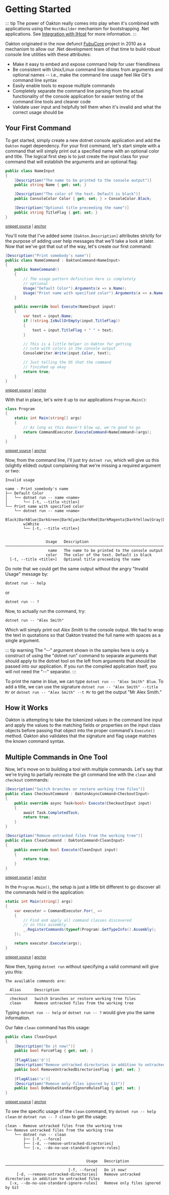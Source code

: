 # Getting Started

::: tip
The power of Oakton really comes into play when it's combined with applications using the `HostBuilder`
mechanism for bootstrapping .Net applications. See [Integration with IHost](/guide/host/) for more information.
:::

Oakton originated in the now defunct [FubuCore](https://github.com/DarthFubuMVC/fubucore) project in 2010 as a mechanism to allow our .Net
development team of that time to build robust console line utilities with these attributes:

* Make it easy to embed and expose command help for user friendliness
* Be consistent with Unix/Linux command line idioms from arguments and optional names -- i.e., make the command line usage
  feel like Git's command line syntax
* Easily enable tools to expose multiple commands
* Completely separate the command line parsing from the actual functionality of the console application for easier testing of the command line tools and cleaner code
* Validate user input and helpfully tell them when it's invalid and what the correct usage should be

## Your First Command

To get started, simply create a new dotnet console application and add the `Oakton` nuget dependency. For your first command, let's start simple with a command that will simply print out a specified name with an optional color and title. The logical first step is to just
create the input class for your command that will establish the arguments and an optional flag:

<!-- snippet: sample_NameInput -->
<a id='snippet-sample_nameinput'></a>
```cs
public class NameInput
{
    [Description("The name to be printed to the console output")]
    public string Name { get; set; }

    [Description("The color of the text. Default is black")]
    public ConsoleColor Color { get; set; } = ConsoleColor.Black;

    [Description("Optional title preceeding the name")]
    public string TitleFlag { get; set; }
}
```
<sup><a href='https://github.com/JasperFx/alba/blob/master/src/quickstart/Program.cs#L19-L31' title='Snippet source file'>snippet source</a> | <a href='#snippet-sample_nameinput' title='Start of snippet'>anchor</a></sup>
<!-- endSnippet -->

You'll note that I've added some `[Oakton.Description]` attributes strictly for the purpose of adding user help messages that we'll take a look at later. Now that we've got that out of the way, let's create our first command:

<!-- snippet: sample_NameCommand -->
<a id='snippet-sample_namecommand'></a>
```cs
[Description("Print somebody's name")]
public class NameCommand : OaktonCommand<NameInput>
{
    public NameCommand()
    {
        // The usage pattern definition here is completely
        // optional
        Usage("Default Color").Arguments(x => x.Name);
        Usage("Print name with specified color").Arguments(x => x.Name, x => x.Color);
    }

    public override bool Execute(NameInput input)
    {
        var text = input.Name;
        if (!string.IsNullOrEmpty(input.TitleFlag))
        {
            text = input.TitleFlag + " " + text;
        }

        // This is a little helper in Oakton for getting
        // cute with colors in the console output
        ConsoleWriter.Write(input.Color, text);

        // Just telling the OS that the command
        // finished up okay
        return true;
    }
}
```
<sup><a href='https://github.com/JasperFx/alba/blob/master/src/quickstart/Program.cs#L33-L63' title='Snippet source file'>snippet source</a> | <a href='#snippet-sample_namecommand' title='Start of snippet'>anchor</a></sup>
<!-- endSnippet -->

With that in place, let's wire it up to our applications `Program.Main()`:

<!-- snippet: sample_Quickstart.Program1 -->
<a id='snippet-sample_quickstart.program1'></a>
```cs
class Program
{
    static int Main(string[] args)
    {
        // As long as this doesn't blow up, we're good to go
        return CommandExecutor.ExecuteCommand<NameCommand>(args);
    }
}
```
<sup><a href='https://github.com/JasperFx/alba/blob/master/src/quickstart/Program.cs#L8-L17' title='Snippet source file'>snippet source</a> | <a href='#snippet-sample_quickstart.program1' title='Start of snippet'>anchor</a></sup>
<!-- endSnippet -->

Now, from the command line, I'll just try `dotnet run`, which will give us this (slightly elided) output complaining
that we're missing a required argument or two:

```
Invalid usage

name - Print somebody's name
├── Default Color
│   └── dotnet run -- name <name>
│       └── [-t, --title <title>]
└── Print name with specified color
    └── dotnet run -- name <name>
        Black|DarkBlue|DarkGreen|DarkCyan|DarkRed|DarkMagenta|DarkYellow|Gray|DarkGray|Blue|Green|Cyan|Red|Magenta|Yello
        w|White
        └── [-t, --title <title>]


                  Usage   Description
────────────────────────────────────────────────────────────────────────
                   name   The name to be printed to the console output
                  color   The color of the text. Default is black
  [-t, --title <title>]   Optional title preceeding the name
```

Do note that we could get the same output without the angry "Invalid Usage" message by:

```
dotnet run -- help
```

or

```
dotnet run -- ?
```

Now, to actually run the command, try:

```
dotnet run -- "Alex Smith"
```

Which will simply print out *Alex Smith* to the console output. We had to wrap the text in quotations so that Oakton treated
the full name with spaces as a single argument.

::: tip warning
The "--" argument shown in the samples here is only a construct of using the "dotnet run" command to separate arguments that should
apply to the dotnet tool on the left from arguments that should be passed into our application. If you run the compiled application
itself, you will not need the "--" separator.
:::

To print the name in blue, we can type `dotnet run -- "Alex Smith" Blue`. To add a title, we can use the signature `dotnet run -- "Alex Smith" --title Mr` or `dotnet run -- "Alex Smith" --t Mr` to get the output "Mr Alex Smith."

## How it Works

Oakton is attempting to take the tokenized values in the command line input and apply the values to the matching fields or properties
on the input class objects before passing that object into the proper command's `Execute()` method. Oakton also validates that the
signature and flag usage matches the known command syntax.

## Multiple Commands in One Tool

Now, let's move on to building a tool with multiple commands. Let's say that we're trying to partially recreate
the git command line with the `clean` and `checkout` commands:

<!-- snippet: sample_git_commands -->
<a id='snippet-sample_git_commands'></a>
```cs
[Description("Switch branches or restore working tree files")]
public class CheckoutCommand : OaktonAsyncCommand<CheckoutInput>
{
    public override async Task<bool> Execute(CheckoutInput input)
    {
        await Task.CompletedTask;
        return true;
    }
}

[Description("Remove untracked files from the working tree")]
public class CleanCommand : OaktonCommand<CleanInput>
{
    public override bool Execute(CleanInput input)
    {
        return true;
    }
}
```
<sup><a href='https://github.com/JasperFx/alba/blob/master/src/MultipleCommands/Program.cs#L42-L61' title='Snippet source file'>snippet source</a> | <a href='#snippet-sample_git_commands' title='Start of snippet'>anchor</a></sup>
<!-- endSnippet -->

In the `Program.Main()`, the setup is just a little bit different to go discover all the commands held in the application:

<!-- snippet: sample_MultipleCommands.Program.Main -->
<a id='snippet-sample_multiplecommands.program.main'></a>
```cs
static int Main(string[] args)
{
    var executor = CommandExecutor.For(_ =>
    {
        // Find and apply all command classes discovered
        // in this assembly
        _.RegisterCommands(typeof(Program).GetTypeInfo().Assembly);
    });

    return executor.Execute(args);
}
```
<sup><a href='https://github.com/JasperFx/alba/blob/master/src/MultipleCommands/Program.cs#L11-L23' title='Snippet source file'>snippet source</a> | <a href='#snippet-sample_multiplecommands.program.main' title='Start of snippet'>anchor</a></sup>
<!-- endSnippet -->

Now then, typing `dotnet run` without specifying a valid command will give you this:

```
The available commands are:

  Alias      Description
────────────────────────────────────────────────────────────
  checkout   Switch branches or restore working tree files
  clean      Remove untracked files from the working tree
```

Typing `dotnet run -- help` or `dotnet run -- ?` would give you the same information.

Our fake `clean` command has this usage:

<!-- snippet: sample_CleanInput -->
<a id='snippet-sample_cleaninput'></a>
```cs
public class CleanInput
{
    [Description("Do it now!")]
    public bool ForceFlag { get; set; }
    
    [FlagAlias('d')]
    [Description("Remove untracked directories in addition to untracked files")]
    public bool RemoveUntrackedDirectoriesFlag { get; set; }
    
    [FlagAlias('x')]
    [Description("Remove only files ignored by Git")]
    public bool DoNoUseStandardIgnoreRulesFlag { get; set; }
}
```
<sup><a href='https://github.com/JasperFx/alba/blob/master/src/MultipleCommands/Program.cs#L76-L90' title='Snippet source file'>snippet source</a> | <a href='#snippet-sample_cleaninput' title='Start of snippet'>anchor</a></sup>
<!-- endSnippet -->

To see the specific usage of the `clean` command, try `dotnet run -- help clean` or `dotnet run -- ? clean` to get the usage:

```
clean - Remove untracked files from the working tree
└── Remove untracked files from the working tree
    └── dotnet run -- clean
        ├── [-f, --force]
        ├── [-d, --remove-untracked-directories]
        └── [-x, --do-no-use-standard-ignore-rules]


                                    Usage   Description
─────────────────────────────────────────────────────────────────────────────────────────────────────────
                            [-f, --force]   Do it now!
     [-d, --remove-untracked-directories]   Remove untracked directories in addition to untracked files
  [-x, --do-no-use-standard-ignore-rules]   Remove only files ignored by Git
```

